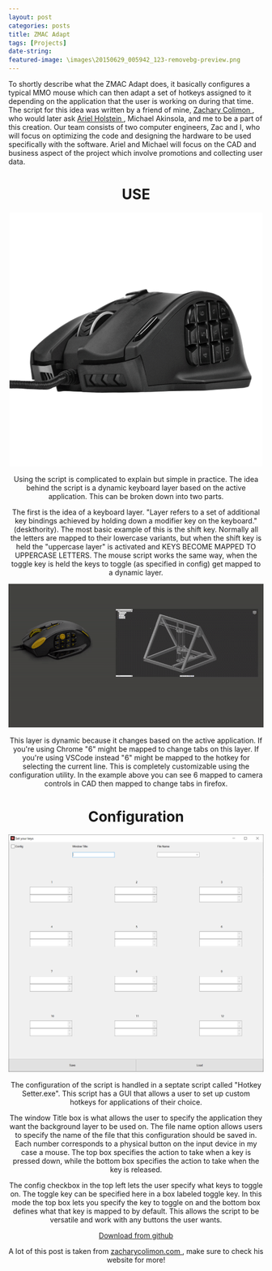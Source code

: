 ```yaml
---
layout: post
categories: posts
title: ZMAC Adapt
tags: [Projects]
date-string: 
featured-image: \images\20150629_005942_123-removebg-preview.png
---
```


<p>
To shortly describe what the ZMAC Adapt does, it basically configures a typical MMO mouse which can then adapt a set of hotkeys assigned to it depending on the application that the user is working on during that time. The script for this idea was written by a friend of mine, <a href="https://zacharycolimon.com"> <u> Zachary Colimon</u> </a>, who would later ask <a href="https://arielholstein.com"> <u>Ariel Holstein</u> </a>, Michael Akinsola, and me to be a part of this creation. Our team consists of two computer engineers, Zac and I, who will focus on optimizing the code and designing the hardware to be used specifically with the software. Ariel and Michael will focus on the CAD and business aspect of the project which involve promotions and collecting user data.
</p>

<center>

<H1>USE</H1>
<img src="\images\20150629_005942_123-removebg-preview.png" alt="Hotkey setter GUI">
<p>
Using the script is complicated to explain but simple in practice. The idea behind the script is a dynamic keyboard layer based on the active application. This can be broken down into two parts. 
</p>
<p>
The first is the idea of a keyboard layer. "Layer refers to a set of additional key bindings achieved by holding down a modifier key on the keyboard." (deskthority). The most basic example of this is the shift key. Normally all the letters are mapped to their lowercase variants, but when the shift key is held the "uppercase layer" is activated and KEYS BECOME MAPPED TO UPPERCASE LETTERS. The mouse script works the same way, when the toggle key is held the keys to toggle (as specified in config) get mapped to a dynamic layer. 
</p>
<img src="\images\ZmacDemo.gif" alt="Example">
<p>
<p>
This layer is dynamic because it changes based on the active application. If you're using Chrome "6" might be mapped to change tabs on this layer. If you're using VSCode instead "6" might be mapped to the hotkey for selecting the current line. This is completely customizable using the configuration utility. In the example above you can see 6 mapped to camera controls in CAD then mapped to change tabs in firefox.
</p>

<center>
<H1>Configuration</H1>
<img src="\images\Hotkey_Setter_8k3CyImyNy.png" alt="Hotkey setter GUI">
<p>
The configuration of the script is handled in a septate script called "Hotkey Setter.exe". This script has a GUI that allows a user to set up custom hotkeys for applications of their choice. 
</p>
<p>
The window Title box is what allows the user to specify the application they want the background layer to be used on. The file name option allows users to specify the name of the file that this configuration should be saved in. Each number corresponds to a physical button on the input device in my case a mouse. The top box specifies the action to take when a key is pressed down, while the bottom box specifies the action to take when the key is released. 
</p>
<p>
The config checkbox in the top left lets the user specify what keys to toggle on. The toggle key can be specified here in a box labeled toggle key. In this mode the top box lets you specify the key to toggle on and the bottom box defines what that key is mapped to by default. This allows the script to be versatile and work with any buttons the user wants.
</p>
<p><a href="https://github.com/Zabakes/togle-script/releases" target="_blank">Download from github</a></p>

<p>
A lot of this post is taken from <a href="https://zacharycolimon.com"> <u> zacharycolimon.com </u> </a>, make sure to check his website for more!
</p>

</center>